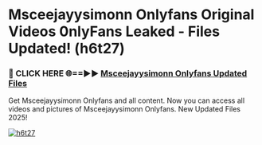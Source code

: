 # Msceejayysimonn Onlyfans Original Videos 0nlyFans Leaked - Files Updated! (h6t27)

<h3>🔴 CLICK HERE 🌐==►► <a href="https://tinyurl.com/ehrbuxhb" rel="nofollow">Msceejayysimonn Onlyfans Updated Files</a></h3>

Get Msceejayysimonn Onlyfans and all content. Now you can access all videos and pictures of Msceejayysimonn Onlyfans. New Updated Files 2025!

[![h6t27](https://i.imgur.com/lVYEuWS.gif)](https://tinyurl.com/ehrbuxhb)
